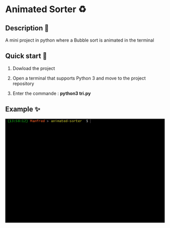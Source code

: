 # Animated Sorter :recycle:

## Description :pencil:
A mini project in python where a Bubble sort is animated in the terminal

## Quick start :rocket:
1. Dowload the project

2. Open a terminal that supports Python 3 and move to the project repository

2. Enter the commande : __python3 tri.py__

## Example :sparkles:

![animated_sorter](img/animated-sorter.gif)

